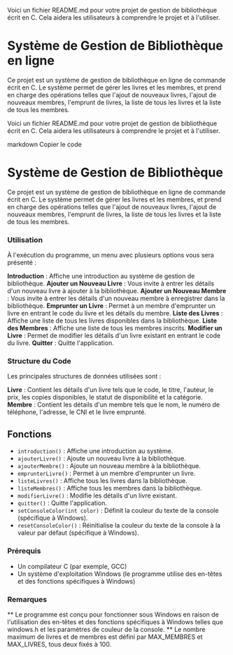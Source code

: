 Voici un fichier README.md pour votre projet de gestion de bibliothèque écrit en C. Cela aidera les utilisateurs à comprendre le projet et à l'utiliser.
# Système de Gestion de Bibliothèque en ligne 
Ce projet est un système de gestion de bibliothèque en ligne de commande écrit en C. Le système permet de gérer les livres et les membres, et prend en charge des opérations telles que l'ajout de nouveaux livres, l'ajout de nouveaux membres, l'emprunt de livres, la liste de tous les livres et la liste de tous les membres.

Voici un fichier README.md pour votre projet de gestion de bibliothèque écrit en C. Cela aidera les utilisateurs à comprendre le projet et à l'utiliser.

markdown
Copier le code
# Système de Gestion de Bibliothèque

Ce projet est un système de gestion de bibliothèque en ligne de commande écrit en C. Le système permet de gérer les livres et les membres, et prend en charge des opérations telles que l'ajout de nouveaux livres, l'ajout de nouveaux membres, l'emprunt de livres, la liste de tous les livres et la liste de tous les membres.

### Utilisation
À l'exécution du programme, un menu avec plusieurs options vous sera présenté :

**Introduction** : Affiche une introduction au système de gestion de bibliothèque.
**Ajouter un Nouveau Livre** : Vous invite à entrer les détails d'un nouveau livre à ajouter à la bibliothèque.
**Ajouter un Nouveau Membre** : Vous invite à entrer les détails d'un nouveau membre à enregistrer dans la bibliothèque.
**Emprunter un Livre** : Permet à un membre d'emprunter un livre en entrant le code du livre et les détails du membre.
**Liste des Livres** : Affiche une liste de tous les livres disponibles dans la bibliothèque.
**Liste des Membres** : Affiche une liste de tous les membres inscrits.
**Modifier un Livre** : Permet de modifier les détails d'un livre existant en entrant le code du livre.
**Quitter** : Quitte l'application.

 ### Structure du Code
Les principales structures de données utilisées sont :

**Livre** : Contient les détails d'un livre tels que le code, le titre, l'auteur, le prix, les copies disponibles, le statut de disponibilité et la catégorie.
**Membre** : Contient les détails d'un membre tels que le nom, le numéro de téléphone, l'adresse, le CNI et le livre emprunté.

## Fonctions

- `introduction()` : Affiche une introduction au système.
- `ajouterLivre()` : Ajoute un nouveau livre à la bibliothèque.
- `ajouterMembre()` : Ajoute un nouveau membre à la bibliothèque.
- `emprunterLivre()` : Permet à un membre d'emprunter un livre.
- `listeLivres()` : Affiche tous les livres dans la bibliothèque.
- `listeMembres()` : Affiche tous les membres dans la bibliothèque.
- `modifierLivre()` : Modifie les détails d'un livre existant.
- `quitter()` : Quitte l'application.
- `setConsoleColor(int color)` : Définit la couleur du texte de la console (spécifique à Windows).
- `resetConsoleColor()` : Réinitialise la couleur du texte de la console à la valeur par défaut (spécifique à Windows).

### Prérequis

- Un compilateur C (par exemple, GCC)
- Un système d'exploitation Windows (le programme utilise des en-têtes et des fonctions spécifiques à Windows)

### Remarques
** Le programme est conçu pour fonctionner sous Windows en raison de l'utilisation des en-têtes et des fonctions spécifiques à Windows telles que windows.h et les paramètres de couleur de la console.
** Le nombre maximum de livres et de membres est défini par MAX_MEMBRES et MAX_LIVRES, tous deux fixés à 100.

